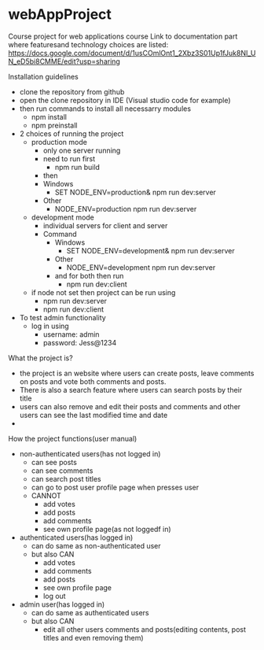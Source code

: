 # webAppProject
Course project for web applications course
Link to documentation  part where featuresand technology choices are listed:
https://docs.google.com/document/d/1usCOmlOnt1_2Xbz3S01Up1fJuk8NI_UN_eD5bi8CMME/edit?usp=sharing


Installation guidelines
  - clone the repository from github
  - open the clone repository in IDE (Visual studio code for example)
  - then run commands to install all necessarry modules
    -   npm install
    -   npm preinstall 
  - 2 choices of running the project
    - production mode
      - only one server running
      - need to run first
        - npm run build 
      -  then 
        - Windows
          - SET NODE_ENV=production& npm run dev:server
        - Other
          - NODE_ENV=production npm run dev:server
    - development mode
      - individual servers for client and server
      - Command
        - Windows
          - SET NODE_ENV=development& npm run dev:server
        - Other
          - NODE_ENV=development npm run dev:server
        - and for both then run
          - npm run dev:client
    - if node not set then project can be run using
      - npm run dev:server
      - npm run dev:client
  - To test admin functionality
    - log in using
        - username: admin
        - password: Jess@1234


What the project is?
  - the project is an website where users can create posts, leave comments on posts and vote both comments and posts.
  - There is also a search feature where users can search posts by their title
  - users can also remove and edit their posts and comments and other users can see the last modified time and date
  - 

How the project functions(user manual)
  - non-authenticated users(has not logged in)
      - can see posts
      - can see comments
      - can search post titles
      - can go to post user profile page when presses user
      - CANNOT
         - add votes
         - add posts
         - add comments
         - see own profile page(as not loggedf in)
  - authenticated users(has logged in)
    - can do same as non-authenticated user
    - but also CAN
       - add votes
       - add comments
       - add posts
       - see own profile page
       - log out
  - admin user(has logged in)
    - can do same as authenticated users
    - but also CAN
      - edit all other users comments and posts(editing contents, post titles and even removing them)
       
    





